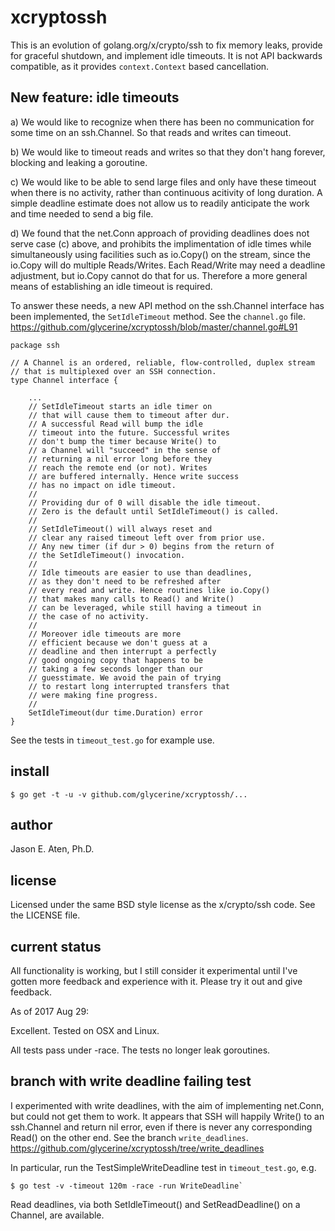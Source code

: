 # xcryptossh

This is an evolution of golang.org/x/crypto/ssh to fix memory leaks, provide for graceful shutdown, and implement idle timeouts. It is not API backwards compatible, as it provides `context.Context` based cancellation.

New feature: idle timeouts
--------------------------


a) We would like to recognize when there has been no communication for some time
   on an ssh.Channel. So that reads and writes can timeout.

b) We would like to timeout reads and writes so that they don't hang forever,
   blocking and leaking a goroutine.

c) We would like to be able to send large files and only have these timeout when
   there is no activity, rather than continuous acitivity of long duration.
   A simple deadline estimate does not allow us to readily anticipate the
   work and time needed to send a big file.

d) We found that the net.Conn approach of providing deadlines does not
   serve case (c) above, and prohibits the implimentation of idle
   times while simultaneously using facilities such as io.Copy() on
   the stream, since the io.Copy will do multiple Reads/Writes. Each
   Read/Write may need a deadline adjustment, but io.Copy cannot do
   that for us. Therefore a more general means of establishing an
   idle timeout is required.

To answer these needs, a new API method on the ssh.Channel interface has been implemented,
the `SetIdleTimeout` method. See the `channel.go` file. https://github.com/glycerine/xcryptossh/blob/master/channel.go#L91

~~~
package ssh

// A Channel is an ordered, reliable, flow-controlled, duplex stream
// that is multiplexed over an SSH connection.
type Channel interface {

    ...
	// SetIdleTimeout starts an idle timer on
	// that will cause them to timeout after dur.
	// A successful Read will bump the idle
	// timeout into the future. Successful writes
	// don't bump the timer because Write() to
	// a Channel will "succeed" in the sense of
	// returning a nil error long before they
	// reach the remote end (or not). Writes
	// are buffered internally. Hence write success
	// has no impact on idle timeout.
	//
	// Providing dur of 0 will disable the idle timeout.
	// Zero is the default until SetIdleTimeout() is called.
	//
	// SetIdleTimeout() will always reset and
	// clear any raised timeout left over from prior use.
	// Any new timer (if dur > 0) begins from the return of
	// the SetIdleTimeout() invocation.
	//
	// Idle timeouts are easier to use than deadlines,
	// as they don't need to be refreshed after
	// every read and write. Hence routines like io.Copy()
	// that makes many calls to Read() and Write()
	// can be leveraged, while still having a timeout in
	// the case of no activity.
	//
	// Moreover idle timeouts are more
	// efficient because we don't guess at a
	// deadline and then interrupt a perfectly
	// good ongoing copy that happens to be
	// taking a few seconds longer than our
	// guesstimate. We avoid the pain of trying
	// to restart long interrupted transfers that
	// were making fine progress.
	//
	SetIdleTimeout(dur time.Duration) error
}
~~~

See the tests in `timeout_test.go` for example use.

## install

~~~
$ go get -t -u -v github.com/glycerine/xcryptossh/...
~~~

## author

Jason E. Aten, Ph.D.

## license

Licensed under the same BSD style license as the x/crypto/ssh code.
See the LICENSE file.

## current status

All functionality is working, but I still consider it experimental until
I've gotten more feedback and experience with it. Please try it out and
give feedback.

As of 2017 Aug 29:

Excellent. Tested on OSX and Linux.

All tests pass under -race. The tests no longer leak goroutines.

## branch with write deadline failing test

I experimented with write deadlines, with the aim of
implementing net.Conn, but could not get them
to work. It appears that SSH will happily Write() to an
ssh.Channel and return nil error, even if there is
never any corresponding Read() on the other end. See the
branch `write_deadlines`. https://github.com/glycerine/xcryptossh/tree/write_deadlines

In particular, run the TestSimpleWriteDeadline test in `timeout_test.go`, e.g.
~~~
$ go test -v -timeout 120m -race -run WriteDeadline`
~~~

Read deadlines, via both SetIdleTimeout() and SetReadDeadline() on a Channel, are available.
